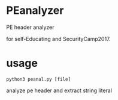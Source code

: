 # PEanalyzer
PE header analyzer

for self-Educating and SecurityCamp2017.

# usage
```
python3 peanal.py [file]
```

analyze pe header and extract string literal
